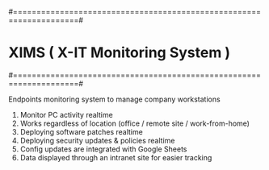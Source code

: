 #====================================================================#
#                 XIMS ( X-IT Monitoring System )                    #
#====================================================================#

Endpoints monitoring system to manage company workstations
1. Monitor PC activity realtime
2. Works regardless of location (office / remote site / work-from-home)
3. Deploying software patches realtime
4. Deploying security updates & policies realtime
5. Config updates are integrated with Google Sheets
6. Data displayed through an intranet site for easier tracking
